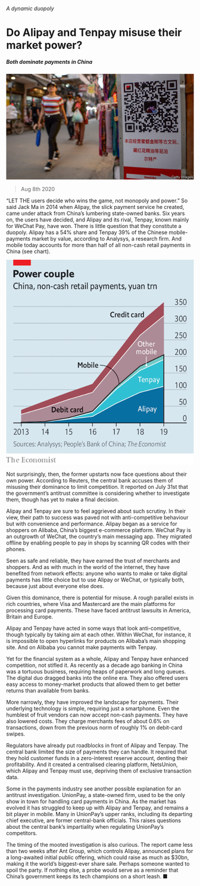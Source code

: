 ###### A dynamic duopoly

# Do Alipay and Tenpay misuse their market power? 

##### Both dominate payments in China 

![image](images/20200808_FNP502.jpg) 

> Aug 8th 2020 

“LET THE users decide who wins the game, not monopoly and power.” So said Jack Ma in 2014 when Alipay, the slick payment service he created, came under attack from China’s lumbering state-owned banks. Six years on, the users have decided, and Alipay and its rival, Tenpay, known mainly for WeChat Pay, have won. There is little question that they constitute a duopoly. Alipay has a 54% share and Tenpay 39% of the Chinese mobile-payments market by value, according to Analysys, a research firm. And mobile today accounts for more than half of all non-cash retail payments in China (see chart).

![image](images/20200808_FNC073.png) 


Not surprisingly, then, the former upstarts now face questions about their own power. According to Reuters, the central bank accuses them of misusing their dominance to limit competition. It reported on July 31st that the government’s antitrust committee is considering whether to investigate them, though has yet to make a final decision.

Alipay and Tenpay are sure to feel aggrieved about such scrutiny. In their view, their path to success was paved not with anti-competitive behaviour but with convenience and performance. Alipay began as a service for shoppers on Alibaba, China’s biggest e-commerce platform. WeChat Pay is an outgrowth of WeChat, the country’s main messaging app. They migrated offline by enabling people to pay in shops by scanning QR codes with their phones.

Seen as safe and reliable, they have earned the trust of merchants and shoppers. And as with much in the world of the internet, they have benefited from network effects: anyone who wants to make or take digital payments has little choice but to use Alipay or WeChat, or typically both, because just about everyone else does.

Given this dominance, there is potential for misuse. A rough parallel exists in rich countries, where Visa and Mastercard are the main platforms for processing card payments. These have faced antitrust lawsuits in America, Britain and Europe.

Alipay and Tenpay have acted in some ways that look anti-competitive, though typically by taking aim at each other. Within WeChat, for instance, it is impossible to open hyperlinks for products on Alibaba’s main shopping site. And on Alibaba you cannot make payments with Tenpay.

Yet for the financial system as a whole, Alipay and Tenpay have enhanced competition, not stifled it. As recently as a decade ago banking in China was a tortuous business, requiring heaps of paperwork and long queues. The digital duo dragged banks into the online era. They also offered users easy access to money-market products that allowed them to get better returns than available from banks.

More narrowly, they have improved the landscape for payments. Their underlying technology is simple, requiring just a smartphone. Even the humblest of fruit vendors can now accept non-cash payments. They have also lowered costs. They charge merchants fees of about 0.6% on transactions, down from the previous norm of roughly 1% on debit-card swipes.

Regulators have already put roadblocks in front of Alipay and Tenpay. The central bank limited the size of payments they can handle. It required that they hold customer funds in a zero-interest reserve account, denting their profitability. And it created a centralised clearing platform, NetsUnion, which Alipay and Tenpay must use, depriving them of exclusive transaction data.

Some in the payments industry see another possible explanation for an antitrust investigation. UnionPay, a state-owned firm, used to be the only show in town for handling card payments in China. As the market has evolved it has struggled to keep up with Alipay and Tenpay, and remains a bit player in mobile. Many in UnionPay’s upper ranks, including its departing chief executive, are former central-bank officials. This raises questions about the central bank’s impartiality when regulating UnionPay’s competitors.

The timing of the mooted investigation is also curious. The report came less than two weeks after Ant Group, which controls Alipay, announced plans for a long-awaited initial public offering, which could raise as much as $30bn, making it the world’s biggest-ever share sale. Perhaps someone wanted to spoil the party. If nothing else, a probe would serve as a reminder that China’s government keeps its tech champions on a short leash. ■

